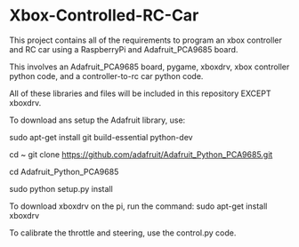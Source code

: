 # Xbox-Controlled-RC-Car
This project contains all of the requirements to program an xbox controller and RC car using a RaspberryPi and Adafruit_PCA9685 board. 

This involves an Adafruit_PCA9685 board, pygame, xboxdrv, xbox controller python code, and a controller-to-rc car python code.

All of these libraries and files will be included in this repository EXCEPT xboxdrv.

To download ans setup the Adafruit library, use:

sudo apt-get install git build-essential python-dev

cd ~
git clone https://github.com/adafruit/Adafruit_Python_PCA9685.git

cd Adafruit_Python_PCA9685

sudo python setup.py install


To download xboxdrv on the pi, run the command: sudo apt-get install xboxdrv


To calibrate the throttle and steering, use the control.py code.
